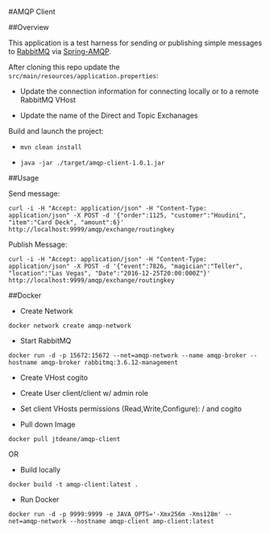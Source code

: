 #AMQP Client

##Overview

This application is a test harness for sending or publishing simple messages to 
[RabbitMQ](https://www.rabbitmq.com/) via [Spring-AMQP](https://projects.spring.io/spring-amqp).

After cloning this repo update the `src/main/resources/application.properties`:

* Update the connection information for connecting locally or to a remote RabbitMQ VHost

* Update the name of the Direct and Topic Exchanages

Build and launch the project:

* `mvn clean install`

* `java -jar ./target/amqp-client-1.0.1.jar`

##Usage

Send message:

    curl -i -H "Accept: application/json" -H "Content-Type: application/json" -X POST -d '{"order":1125, "customer":"Houdini", "item":"Card Deck", "amount":6}' http://localhost:9999/amqp/exchange/routingkey


Publish Message:

    curl -i -H "Accept: application/json" -H "Content-Type: application/json" -X POST -d '{"event":7826, "magician":"Teller", "location":"Las Vegas", "Date":"2016-12-25T20:00:000Z"}' http://localhost:9999/amqp/exchange/routingkey
    
##Docker

* Create Network

`docker network create amqp-network`

* Start RabbitMQ

`docker run -d -p 15672:15672 --net=amqp-network --name amqp-broker --hostname amqp-broker rabbitmq:3.6.12-management`

* Create VHost cogito

* Create User client/client w/ admin role

* Set client VHosts permissions (Read,Write,Configure): / and cogito

* Pull down Image

`docker pull jtdeane/amqp-client`

OR

* Build locally

`docker build -t amqp-client:latest .`

* Run Docker

`docker run -d -p 9999:9999 -e JAVA_OPTS='-Xmx256m -Xms128m' --net=amqp-network --hostname amqp-client amp-client:latest`     